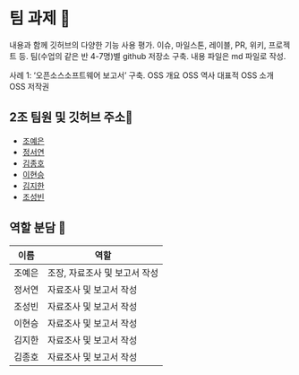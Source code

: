 # 팀 과제 🌱
내용과 함께 깃허브의 다양한 기능 사용 평가.
이슈, 마일스톤, 레이블, PR, 위키, 프로젝트 등.
팀(수업의 같은 반 4-7명)별 github 저장소 구축.
내용 파일은 md 파일로 작성.

사례 1: 
‘오픈소스소프트웨어 보고서’ 구축.
OSS 개요
OSS 역사
대표적 OSS 소개
OSS 저작권

## 2조 팀원 및 깃허브 주소👋
- [조예은](https://github.com/20241485)
- [정서연](https://github.com/wjdtjdus)
- [김종호](https://github.com/kjh456/git)
- [이현승](https://github.com/bluemoon-17)
- [김지한](https://github.com/jihan4540)
- [조성빈](https://github.com/csb0597)

## 역할 분담 👀
|이름|역할|
|--|--|
|조예은|조장, 자료조사 및 보고서 작성|
|정서연|자료조사 및 보고서 작성|
|조성빈|자료조사 및 보고서 작성|
|이현승|자료조사 및 보고서 작성|
|김지한|자료조사 및 보고서 작성|
|김종호|자료조사 및 보고서 작성|

